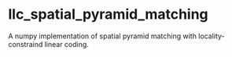 # llc_spatial_pyramid_matching
A numpy implementation of spatial pyramid matching with locality-constraind linear coding.
